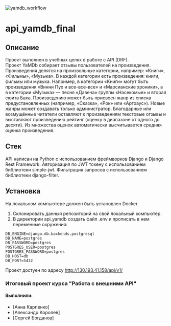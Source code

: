 ![yamdb_workflow](https://github.com/bogdanov2000/yamdb_final/actions/workflows/yamdb_workflow.yaml/badge.svg)

# api_yamdb_final

## Описание 
Проект выполнен в учебных целях в работе с API (DRF).  
Проект YaMDb собирает отзывы пользователей на произведения. Произведения делятся на произвольные категории, например: «Книги», «Фильмы», «Музыка». 
В каждой категории есть произведения: книги, фильмы или музыка. Например, в категории «Книги» могут быть произведения «Винни Пух и все-все-все» и «Марсианские хроники», а в категории «Музыка» — песня «Давеча» группы «Насекомые» и вторая сюита Баха. Произведению может быть присвоен жанр из списка предустановленных (например, «Сказка», «Рок» или «Артхаус»). Новые жанры может создавать только администратор. 
Благодарные или возмущённые читатели оставляют к произведениям текстовые отзывы и выставляют произведению рейтинг (оценку в диапазоне от одного до десяти). Из множества оценок автоматически высчитывается средняя оценка произведения.  
 
## Стек
API написан на Python с использованием фреймворков Django и Django Rest Framework. Авторизация по JWT токену с использованием библиотеки simple-jwt. Фильтрация запросов с использованием библиотеки django-filter.

## Установка
На локальном компьютере должен быть установлен Docker.

1. Склонировать данный репозиторий на свой локальный компьютер.
2. В директории api_yamdb создать файл .env и прописать в нем переменные окружения:
```
DB_ENGINE=django.db.backends.postgresql
DB_NAME=postgres
DB_PASSWORD=postgres
POSTGRES_USER=postgres
POSTGRES_PASSWORD=postgres
DB_HOST=db
DB_PORT=5432
```

 
Проект достуен по адресу http://130.193.41.158/api/v1/ 
 
 
### Итоговый проект курса "Работа с внешними API"   
#### Выполнили: 
- [Анна Карпенко]
- [Александр Королев]
- [Сергей Богданов]

